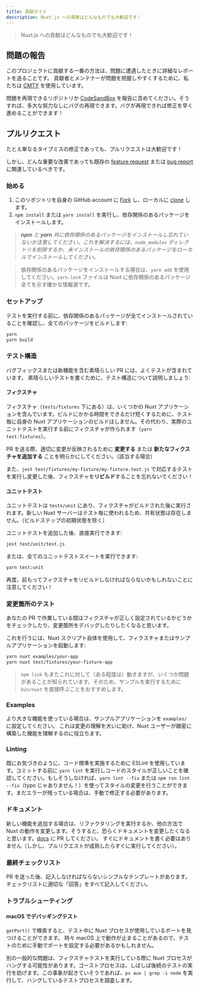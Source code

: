 ```yaml
---
title: 貢献ガイド
description: Nuxt.js への貢献はどんなものでも大歓迎です！
---
```


> Nuxt.js への貢献はどんなものでも大歓迎です！

## 問題の報告

このプロジェクトに貢献する一番の方法は、問題に遭遇したときに詳細なレポートを送ることです。
貢献者とメンテナーが問題を把握しやすくするために、私たちは [CMTY](https://cmty.nuxtjs.org/) を使用しています。

問題を再現できるリポジトリか [CodeSandBox](https://template.nuxtjs.org/) を報告に含めてください。そうすれば、多大な努力なしにバグの再現できます。バグが再現できれば修正を早く進めることができます！

## プルリクエスト

たとえ単なるタイプミスの修正であっても、プルリクエストは大歓迎です！

しかし、どんな重要な改善であっても既存の [feature request](https://feature.nuxtjs.org/) または [bug report](https://bug.nuxtjs.org/) に関連しているべきです。

### 始める

1. このリポジトリを自身の GitHub account に [Fork](https://help.github.com/articles/fork-a-repo/) し、ローカルに [clone](https://help.github.com/articles/cloning-a-repository/) します。
2. `npm install` または `yarn install` を実行し、依存関係のあるパッケージをインストールします。

> _**npm** と **yarn** 共に依存関係のあるパッケージをインストールし忘れていないか注意してください。これを解決するには、`node_modules` ディレクトリを削除するか、未インストールの依存関係のあるパッケージをローカルでインストールしてください。_

> 依存関係のあるパッケージをインストールする場合は、`yarn add` を使用してください。`yarn.lock` ファイルは Nuxt に依存関係のあるパッケージ全てを示す確かな情報源です。

### セットアップ

テストを実行する前に、依存関係のあるパッケージが全てインストールされていることを確認し、全てのパッケージをビルドします:

```sh
yarn
yarn build
```

### テスト構造

バグフィックスまたは新機能を含む素晴らしい PR には、よくテストが含まれています。
素晴らしいテストを書くために、テスト構造について説明しましょう:

#### フィクスチャ

フィクスチャ（`tests/fixtures` 下にある）は、いくつかの Nuxt アプリケーションを含んでいます。ビルドにかかる時間をできるだけ短くするために、テスト毎に自身の Nuxt アプリケーションのビルドはしません。その代わり、実際のユニットテストを実行する前にフィクスチャが作られます（`yarn test:fixtures`）。

PR を送る際、適切に変更が反映されるために **変更する** または **新たなフィクスチャを追加する** ことを明らかにしてください。（該当する場合）

また、`jest test/fixtures/my-fixture/my-fixture.test.js` で対応するテストを実行し変更した後、フィクスチャを**リビルド**することを忘れないでください！

#### ユニットテスト

ユニットテストは `tests/unit` にあり、フィクスチャがビルドされた後に実行されます。新しい Nuxt サーバーはテスト毎に使われるため、共有状態は存在しません。（ビルドステップの初期状態を除く）

ユニットテストを追加した後、直接実行できます:

```sh
jest test/unit/test.js
```

または、全てのユニットテストスイートを実行できます:

```sh
yarn test:unit
```

再度、前もってフィクスチャをリビルドしなければならないかもしれないことに注意してください！

### 変更箇所のテスト

あなたの PR で作業している間はフィクスチャが正しく設定されているかどうかをチェックしたり、変更箇所をデバッグしたりしたくなると思います。

これを行うには、Nuxt スクリプト自体を使用して、フィクスチャまたはサンプルアプリケーションを起動します:

```sh
yarn nuxt examples/your-app
yarn nuxt test/fixtures/your-fixture-app
```

> `npm link` もまたこれに対して（ある程度は）動きますが、いくつか問題があることが知られています。そのため、サンプルを実行するために `bin/nuxt` を直接呼ぶことをおすすめします。

### Examples

より大きな機能を使っている場合は、サンプルアプリケーションを `examples/` に設定してください。
これは変更の理解を大いに助け、Nuxt ユーザーが緻密に構築した機能を理解するのに役立ちます。

### Linting

既にお気づきのように、コード標準を実施するために ESLint を使用しています。コミットする前に `yarn lint` を実行しコードのスタイルが正しいことを確認してください。もしそうしなければ、`yarn lint --fix` または `npm run lint --fix`（typo じゃありません！）を使ってスタイルの変更を行うことができます。まだエラーが残っている場合は、手動で修正する必要があります。

### ドキュメント

新しい機能を追加する場合は、リファクタリングを実行するか、他の方法で Nuxt の動作を変更します。そうすると、恐らくドキュメントを変更したくなると思います。[docs](https://github.com/nuxt/docs/pulls) に PR してください。
すぐにドキュメントを書く必要はありません（しかし、プルリクエストが成熟したらすぐに実行してください）。

### 最終チェックリスト

PR を送った後、記入しなければならないシンプルなテンプレートがあります。
チェックリストに適切な「回答」をすべて記入してください。

### トラブルシューティング

#### macOS でデバッギングテスト

`getPort()` で検索すると、テスト中に Nuxt プロセスが使用しているポートを見つけることができます。 時々 macOS 上で動作が止まることがあるので、テストのために手動でポートを設定する必要があるかもしれません。

別の一般的な問題は、フィクスチャテストを実行している際に Nuxt プロセスがハングする可能性があります。ゴーストプロセスは、しばしば後続のテストの実行を妨げます。この事象が起きていそうであれば、`ps aux | grep -i node` を実行して、ハングしているテストプロセスを調査します。
